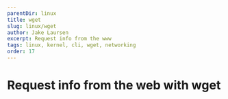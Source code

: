 ```yaml
---
parentDir: linux
title: wget
slug: linux/wget
author: Jake Laursen
excerpt: Request info from the www
tags: linux, kernel, cli, wget, networking
order: 17
---
```


# Request info from the web with wget
